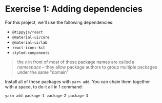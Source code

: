 # Exercise 1: Adding dependencies

For this project, we'll use the following dependencies:

- `@tippyjs/react`
- `@material-ui/core`
- `@material-ui/lab`
- `react-icons-kit`
- `styled-components`

> the `@` in front of most of these package names are called a _namespace_ – they allow package authors to group multiple packages under the same "domain"

Install all of these packages with `yarn add`. You can chain them together with a space, to do it all in 1 command:

```bash
yarn add package-1 package-2 package-3
```
